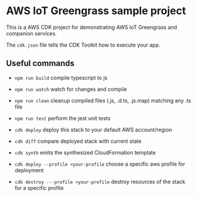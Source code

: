 # AWS IoT Greengrass sample project

This is a AWS CDK project for demonstrating AWS IoT Greengrass and companion services.

The `cdk.json` file tells the CDK Toolkit how to execute your app.

## Useful commands

- `npm run build`   compile typescript to js
- `npm run watch`   watch for changes and compile
- `npm run clean`   cleanup compiled files (.js, .d.ts, .js.map) matching any .ts file
- `npm run test`    perform the jest unit tests
- `cdk deploy`      deploy this stack to your default AWS account/region
- `cdk diff`        compare deployed stack with current state
- `cdk synth`       emits the synthesized CloudFormation template

- `cdk deploy --profile <your-profile`          choose a specific aws profile for deployment
- `cdk destroy ---profile <your-profile`        destroy resources of the stack for a specific profile
